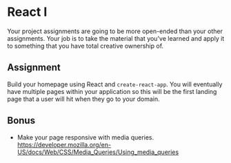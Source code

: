 # React I

Your project assignments are going to be more open-ended than your other assignments.  Your job is to take the material that you've learned and apply it to something that you have total creative ownership of.

## Assignment

Build your homepage using React and `create-react-app`.  You will eventually have multiple pages within your application so this will be the first landing page that a user will hit when they go to your domain.

## Bonus

* Make your page responsive with media queries.  https://developer.mozilla.org/en-US/docs/Web/CSS/Media_Queries/Using_media_queries


